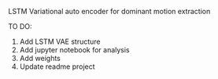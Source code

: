 
LSTM Variational auto encoder for dominant motion extraction

TO DO:
1) Add LSTM VAE structure
2) Add jupyter notebook for analysis
3) Add weights
4) Update readme project
